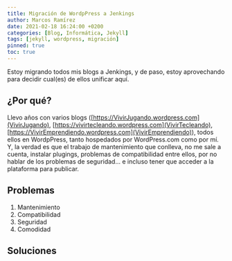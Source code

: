 ```yaml
---
title: Migración de WordpPress a Jenkings
author: Marcos Ramírez
date: 2021-02-18 16:24:00 +0200
categories: [Blog, Informática, Jekyll]
tags: [jekyll, wordpress, migración]
pinned: true
toc: true
---
```


Estoy migrando todos mis blogs a Jenkings, y de paso, estoy aprovechando para decidir cual(es) de ellos unificar aquí.

## ¿Por qué?

Llevo años con varios blogs ([https://VivirJugando.wordpress.com](VivirJugando), [https://vivirtecleando.wordpress.com](VivirTecleando), [https://VivirEmprendiendo.wordpress.com](VivirEmprendiendo)), todos ellos en WordpPress, tanto hospedados por WordPress.com como por mí.
Y, la verdad es que el trabajo de mantenimiento que conlleva, no me sale a cuenta, instalar plugings, problemas de compatibilidad entre ellos, por no hablar de los problemas de seguridad... e incluso tener que acceder a la plataforma para publicar.

## Problemas
1. Mantenimiento
2. Compatibilidad
3. Seguridad
4. Comodidad

## Soluciones
